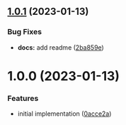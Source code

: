 ## [1.0.1](https://github.com/EricCrosson/find-semantic-release-config/compare/v1.0.0...v1.0.1) (2023-01-13)


### Bug Fixes

* **docs:** add readme ([2ba859e](https://github.com/EricCrosson/find-semantic-release-config/commit/2ba859ee4a21ab90b402d0436e1777faf8c36d31))

# 1.0.0 (2023-01-13)


### Features

* initial implementation ([0acce2a](https://github.com/EricCrosson/find-semantic-release-config/commit/0acce2a156ed4d671d83cfc9f569f4c70d409449))
